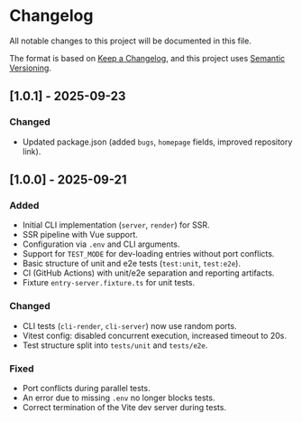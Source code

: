 # Changelog

All notable changes to this project will be documented in this file.

The format is based on [Keep a Changelog](https://keepachangelog.com/en/1.1.0/),
and this project uses [Semantic Versioning](https://semver.org/lang/en/).

## [1.0.1] - 2025-09-23

### Changed

-   Updated package.json (added `bugs`, `homepage` fields, improved repository link).

## [1.0.0] - 2025-09-21

### Added

-   Initial CLI implementation (`server`, `render`) for SSR.
-   SSR pipeline with Vue support.
-   Configuration via `.env` and CLI arguments.
-   Support for `TEST_MODE` for dev-loading entries without port conflicts.
-   Basic structure of unit and e2e tests (`test:unit`, `test:e2e`).
-   CI (GitHub Actions) with unit/e2e separation and reporting artifacts.
-   Fixture `entry-server.fixture.ts` for unit tests.

### Changed

-   CLI tests (`cli-render`, `cli-server`) now use random ports.
-   Vitest config: disabled concurrent execution, increased timeout to 20s.
-   Test structure split into `tests/unit` and `tests/e2e`.

### Fixed

-   Port conflicts during parallel tests.
-   An error due to missing `.env` no longer blocks tests.
-   Correct termination of the Vite dev server during tests.
